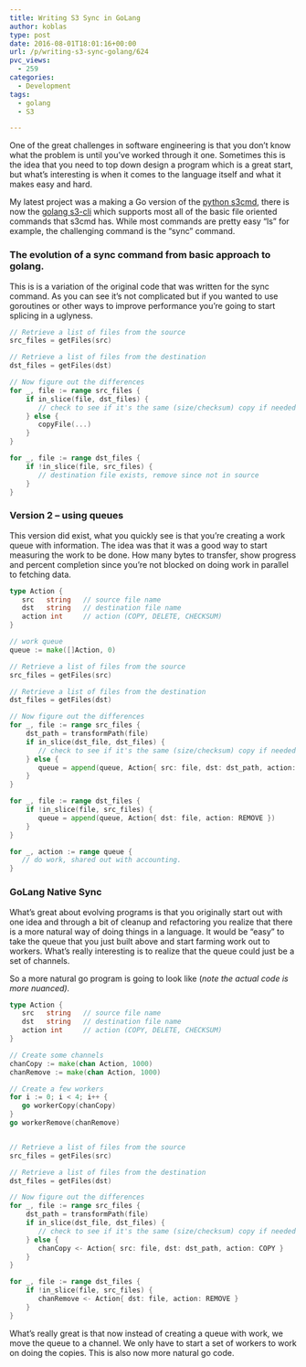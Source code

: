 ```yaml
---
title: Writing S3 Sync in GoLang
author: koblas
type: post
date: 2016-08-01T18:01:16+00:00
url: /p/writing-s3-sync-golang/624
pvc_views:
  - 259
categories:
  - Development
tags:
  - golang
  - S3

---
```

One of the great challenges in software engineering is that you don&#8217;t know what the problem is until you&#8217;ve worked through it one. Sometimes this is the idea that you need to top down design a program which is a great start, but what&#8217;s interesting is when it comes to the language itself and what it makes easy and hard.

My latest project was a making a Go version of the [python s3cmd][1], there is now the [golang s3-cli][2] which supports most all of the basic file oriented commands that s3cmd has. While most commands are pretty easy &#8220;ls&#8221; for example, the challenging command is the &#8220;sync&#8221; command.

### The evolution of a sync command from basic approach to golang.

This is is a variation of the original code that was written for the sync command. As you can see it&#8217;s not complicated but if you wanted to use goroutines or other ways to improve performance you&#8217;re going to start splicing in a uglyness.

```go
// Retrieve a list of files from the source
src_files = getFiles(src)

// Retrieve a list of files from the destination
dst_files = getFiles(dst)

// Now figure out the differences
for _, file := range src_files {
    if in_slice(file, dst_files) {
       // check to see if it's the same (size/checksum) copy if needed
    } else {
       copyFile(...)
    }
}

for _, file := range dst_files {
    if !in_slice(file, src_files) {
       // destination file exists, remove since not in source
    }
}
```

### Version 2 &#8211; using queues

This version did exist, what you quickly see is that you&#8217;re creating a work queue with information. The idea was that it was a good way to start measuring the work to be done. How many bytes to transfer, show progress and percent completion since you&#8217;re not blocked on doing work in parallel to fetching data.

```go
type Action {
   src   string   // source file name
   dst   string   // destination file name
   action int     // action (COPY, DELETE, CHECKSUM)
}

// work queue
queue := make([]Action, 0)

// Retrieve a list of files from the source
src_files = getFiles(src)

// Retrieve a list of files from the destination
dst_files = getFiles(dst)

// Now figure out the differences
for _, file := range src_files {
    dst_path = transformPath(file)
    if in_slice(dst_file, dst_files) {
       // check to see if it's the same (size/checksum) copy if needed
    } else {
       queue = append(queue, Action{ src: file, dst: dst_path, action: COPY })
    }
}

for _, file := range dst_files {
    if !in_slice(file, src_files) {
       queue = append(queue, Action{ dst: file, action: REMOVE })
    }
}

for _, action := range queue {
   // do work, shared out with accounting.
}
```

### GoLang Native Sync

What&#8217;s great about evolving programs is that you originally start out with one idea and through a bit of cleanup and refactoring you realize that there is a more natural way of doing things in a language. It would be &#8220;easy&#8221; to take the queue that you just built above and start farming work out to workers. What&#8217;s really interesting is to realize that the queue could just be a set of channels.

So a more natural go program is going to look like (_note the actual code is more nuanced)._

```go
type Action {
   src   string   // source file name
   dst   string   // destination file name
   action int     // action (COPY, DELETE, CHECKSUM)
}

// Create some channels
chanCopy := make(chan Action, 1000)
chanRemove := make(chan Action, 1000)

// Create a few workers
for i := 0; i < 4; i++ {
   go workerCopy(chanCopy)
}
go workerRemove(chanRemove)


// Retrieve a list of files from the source
src_files = getFiles(src)

// Retrieve a list of files from the destination
dst_files = getFiles(dst)

// Now figure out the differences
for _, file := range src_files {
    dst_path = transformPath(file)
    if in_slice(dst_file, dst_files) {
       // check to see if it's the same (size/checksum) copy if needed
    } else {
       chanCopy <- Action{ src: file, dst: dst_path, action: COPY }
    }
}

for _, file := range dst_files {
    if !in_slice(file, src_files) {
       chanRemove <- Action{ dst: file, action: REMOVE }
    }
}
```

What&#8217;s really great is that now instead of creating a queue with work, we move the queue to a channel. We only have to start a set of workers to work on doing the copies. This is also now more natural go code.

 [1]: https://github.com/s3tools/s3cmd
 [2]: https://github.com/koblas/s3-cli
